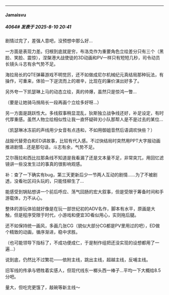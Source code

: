 ﻿
*****

####  Jamaisvu  
##### 4064#       发表于 2025-8-10 20:41

剧情过完了，差强人意吧，没预想中那么好...

一方面是表现力差。归根到底就是穷，布洛克作为重要角色立绘差分只有三个（黑脸、笑脸、震惊），涅槃港大战使徒的3D动画和PV一样只有短短几秒，司令动员长镜头斗志有余气势不足。

海拉局长的QTE弹幕游戏不明觉厉，还不如做成尼尔机械纪元真结局那种玩法，有操作，可重来，体验一下逆流而上的艰辛，比现在的廉价演出好多了。

另外夸一下凯瑟琳上马的动态立绘，真的帅爆，虽然只是惊鸿一瞥...

（要是让她骑马捎局长一段再画个立绘多好呀...）

另一方面是跳跃性大。多线叙事稍显混乱，狄斯独立战争线还好，补足设定，有时代厚重感。虽然人物立绘相似性让我一直怀疑碎刃小队那帮人是不是过去的某位...

（凯瑟琳冰冻前的声线用少女音有点违和，不如用御姐音然后语调欢快些？）

战报代替旁白和ED讲故事，比较有代入感。不过快结局时突然用PPT大字报动画推进剧情...还是那句话，斗志有余，气势不足。

艾尔薇拉和西比拉那条线不知道是我看漏了还是文本量不足，非常突兀，用回忆滤镜讲一些没发生过的事真的很影响观感。

补：查了一下确实有bug，第三天更新后少一节两人互动的剧情......为了不被剧透，没看社区闷头玩的，只能怪柳生了...

能感受到锅贴想讲一个前后呼应、荡气回肠的宏大叙事，但是受限于筹备时间和手游载体，力不从心。

整体的游玩体验就好像是在玩一部世纪初的ADV名作，脚本有水平，原画是大触，但是程序受限于时代，小游戏和便宜3D看似用心，实则拖后腿。

还不如保持统一画风，多画几张CG（貌似大部分CG都是PV里用过的吧），ED做个精致的动画，循序渐进，稳中求胜。

（也可能领导下指标了，不成功便成仁，于是制作组把还没实现的设想都用了一遍...）

说到底，仍然比不过繁花——依附主线，跳出主线，超越主线，反哺主线。

旧军线的传承与牺牲着实感人，但现代线东一榔头西一棒子...平均一下大概给8.5分吧。

量大，但吃完更饿了，敲碗等新主线～

